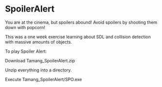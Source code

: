 # SpoilerAlert
You are at the cinema, but spoilers abound! Avoid spoilers by shooting them down with popcorn!

This was a one week exercise learning about SDL and collision detection with massive amounts of objects.

To play Spoiler Alert:

Download Tamang_SpoilerAlert.zip

Unzip everything into a directory.

Execute Tamang_SpoilerAlert/SPO.exe
